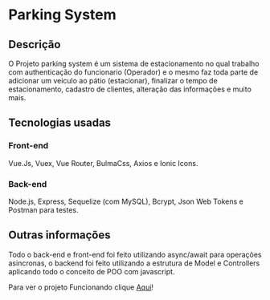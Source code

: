 # Parking System

## Descrição
<p>O Projeto parking system é um sistema de estacionamento no qual trabalho com authenticação do funcionario (Operador) e o mesmo faz toda parte
de adicionar um veiculo ao pátio (estacionar), finalizar o tempo de estacionamento, cadastro de clientes, alteração das informações e muito mais.</p>

## Tecnologias usadas
### Front-end
<p>Vue.Js, Vuex, Vue Router, BulmaCss, Axios e Ionic Icons. </p>

### Back-end
<p>Node.js, Express, Sequelize (com MySQL), Bcrypt, Json Web Tokens e Postman para testes.</p>

## Outras informações
<p> Todo o back-end e front-end foi feito utilizando async/await para operações asincronas, o backend foi feito utilizando a estrutura de Model e Controllers
aplicando todo o conceito de POO com javascript.</p>

<p> Para ver o projeto Funcionando clique <a href="https://www.linkedin.com/feed/update/urn:li:activity:7038594532761833472/">Aqui</a>!</p>